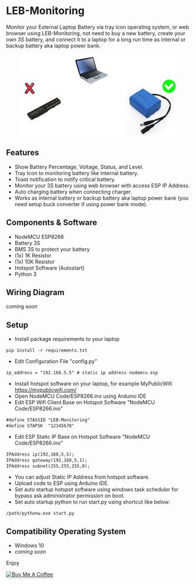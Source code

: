 # LEB-Monitoring
 Monitor your External Laptop Battery via tray icon operating system, or web browser using LEB-Monitoring, not need to buy a new battery, create your own 3S battery, and connect it to a laptop for a long run time as internal or backup battery aka laptop power bank.


<p align="center">
  <img src="assets/Image-Ilustration.png" />
</p>

## Features
- Show Battery Percentage, Voltage, Status, and Level.
- Tray Icon to monitoring battery like internal battery.
- Toast notification to notify critical battery.
- Monitor your 3S battery using web browser with access ESP IP Address.
- Auto charging battery when connecting charger.
- Works as internal battery or backup battery aka laptop power bank (you need setup buck converter if using power bank mode).

## Components & Software
- NodeMCU ESP8266
- Battery 3S
- BMS 3S to protect your battery
- (1x) 1K Resistor
- (1x) 10K Resistor
- Hotspot Software (Autostart)
- Python 3

## Wiring Diagram
coming soon

## Setup
- Install package requirements to your laptop
```
pip install -r requirements.txt
```
- Edit Configuration File "config.py"
```
ip_address = "192.168.5.5" # static ip address nodemcu esp
```
- Install hotspot software on your laptop, for example MyPublicWifi https://mypublicwifi.com/
- Open NodeMCU Code/ESP8266.ino using Arduino IDE
- Edit ESP Wifi Client Base on Hotspot Software "NodeMCU Code/ESP8266.ino"
```
#define STASSID "LEB-Monitoring"
#define STAPSK  "12345678"
```
- Edit ESP Static IP  Base on Hotspot Software "NodeMCU Code/ESP8266.ino"
```
IPAddress ip(192,168,5,5);   
IPAddress gateway(192,168,5,1);   
IPAddress subnet(255,255,255,0);  
```
- You can adjust Static IP Address from hotspot software.
- Upload code to ESP using Arduino IDE.
- Set auto startup hotspot software using windows task scheduler for bypass ask administrator permission on boot.
- Set auto startup python to run start.py using shortcut like below:
```
/path/pythonw.exe start.py
```
## Compatibility Operating System
- Windows 10
- <i>coming soon</i>


Enjoy

<a href="https://www.buymeacoffee.com/habibulilalbaab" target="_blank"><img src="https://www.buymeacoffee.com/assets/img/custom_images/orange_img.png" alt="Buy Me A Coffee" style="height: 41px !important;width: 174px !important;box-shadow: 0px 3px 2px 0px rgba(190, 190, 190, 0.5) !important;-webkit-box-shadow: 0px 3px 2px 0px rgba(190, 190, 190, 0.5) !important;" ></a>
